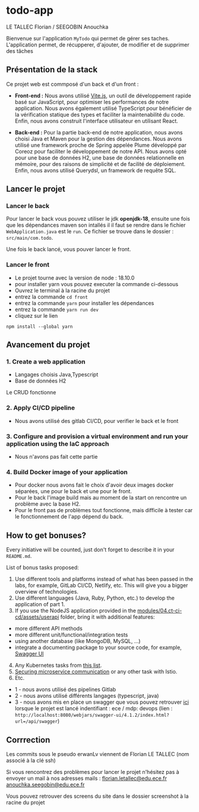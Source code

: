 todo-app
=============

LE TALLEC Florian / SEEGOBIN Anouchka

Bienvenue sur l'application `MyTodo` qui permet de gérer ses taches.
L'application permet, de récupperer, d'ajouter, de modifier et de supprimer des tâches

Présentation de la stack
--------------------
Ce projet web est commposé d'un back et d'un front :

- **Front-end :** Nous avons utilisé [Vite.js](https://vitejs.dev/), un outil de développement rapide basé sur
  JavaScript, pour optimiser les performances de notre application. Nous avons également utilisé TypeScript pour
  bénéficier de la vérification statique des types et faciliter la maintenabilité du code. Enfin, nous avons construit
  l'interface utilisateur en utilisant React.


- **Back-end :** Pour la partie back-end de notre application, nous avons choisi Java et Maven pour la gestion des
  dépendances. Nous avons utilisé une framework proche de Spring appelée Plume développé par Coreoz pour faciliter le
  développement de
  notre API. Nous avons opté pour une base de données H2, une base de données relationnelle en mémoire, pour des raisons
  de simplicité et de facilité de déploiement. Enfin, nous avons utilisé Querydsl, un framework de requête SQL.

Lancer le projet
--------------------

### Lancer le back

Pour lancer le back vous pouvez utiliser le jdk **openjdk-18**, ensuite une fois que les dépendances maven son intallés
il
il faut se rendre dans le fichier `WebApplication.java` est le `run`. Ce fichier se trouve dans le dossier :
`src/main/com.todo`.

Une fois le back lancé, vous pouver lancer le front.

### Lancer le front

- Le projet tourne avec la version de node : 18.10.0
- pour installer yarn vous pouvez executer la commande ci-dessous
- Ouvrez le terminal à la racine du projet
- entrez la commande `cd front`
- entrez la commande `yarn` pour installer les dépendances
- entrez la commande `yarn run dev`
- cliquez sur le lien

```
npm install --global yarn
```

Avancement du projet
--------------------

### 1. Create a web application

- Langages choisis Java,Typescript
- Base de données H2

Le CRUD fonctionne

### 2. Apply CI/CD pipeline

- Nous avons utilisé des gitlab CI/CD, pour verifier le back et le front

### 3. Configure and provision a virtual environment and run your application using the IaC approach

- Nous n'avons pas fait cette partie

### 4. Build Docker image of your application

- Pour docker nous avons fait le choix d'avoir deux images docker séparées, une pour le back et une pour le front.
- Pour le back l'image build mais au moment de la start on rencontre un problème avec la base H2.
- Pour le front pas de problèmes tout fonctionne, mais difficile à tester car le fonctionnement de l'app dépend du back.

## How to get bonuses?

Every initiative will be counted, just don't forget to describe it in your `README.md`.

List of bonus tasks proposed:

1. Use different tools and platforms instead of what has been passed in the labs, for example, GitLab CI/CD, Netlify,
   etc. This will give you a bigger overview of technologies.
2. Use different languages (Java, Ruby, Python, etc.) to develop the application of part 1.
3. If you use the NodeJS application provided in
   the [modules/04.ct-ci-cd/assets/userapi](modules/04.ct-ci-cd/assets/userapi) folder, bring it with additional
   features:

- more different API methods
- more different unit/functional/integration tests
- using another database (like MongoDB, MySQL, ...)
- integrate a documenting package to your source code, for
  example, [Swagger UI](https://www.npmjs.com/package/express-swagger-generator)

4. Any Kubernetes tasks from [this list](https://kubernetes.io/docs/tasks/).
5. [Securing microservice communication](https://istio.io/latest/docs/tasks/security/) or any other task with Istio.
6. Etc.

- 1 - nous avons utilisé des pipelines Gitlab
- 2 - nous avons utilisé différents langages (typescript, java)
- 3 - nous avons mis en place un swagger que vous pouvez
  retrouver [ici](http://localhost:8080/webjars/swagger-ui/4.1.2/index.html?url=/api/swagger) lorsque le projet est
  lancé
  indentifiant : ece / mdp: devops
  (lien : `http://localhost:8080/webjars/swagger-ui/4.1.2/index.html?url=/api/swagger`)

Corrrection
--------------------
Les commits sous le pseudo erwanLv viennent de Florian LE TALLEC (nom associé à la clé ssh)

Si vous rencontrez des problèmes pour lancer le projet n'hésitez pas à envoyer un mail à nos adresses mails :
florian.letallec@edu.ece.fr
anouchka.seegobin@edu.ece.fr

Vous pouvez retrouver des screens du site dans le dossier screenshot à la racine du projet
